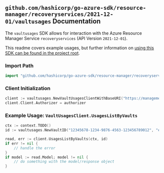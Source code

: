 
## `github.com/hashicorp/go-azure-sdk/resource-manager/recoveryservices/2021-12-01/vaultusages` Documentation

The `vaultusages` SDK allows for interaction with the Azure Resource Manager Service `recoveryservices` (API Version `2021-12-01`).

This readme covers example usages, but further information on [using this SDK can be found in the project root](https://github.com/hashicorp/go-azure-sdk/tree/main/docs).

### Import Path

```go
import "github.com/hashicorp/go-azure-sdk/resource-manager/recoveryservices/2021-12-01/vaultusages"
```


### Client Initialization

```go
client := vaultusages.NewVaultUsagesClientWithBaseURI("https://management.azure.com")
client.Client.Authorizer = authorizer
```


### Example Usage: `VaultUsagesClient.UsagesListByVaults`

```go
ctx := context.TODO()
id := vaultusages.NewVaultID("12345678-1234-9876-4563-123456789012", "example-resource-group", "vaultValue")

read, err := client.UsagesListByVaults(ctx, id)
if err != nil {
	// handle the error
}
if model := read.Model; model != nil {
	// do something with the model/response object
}
```
